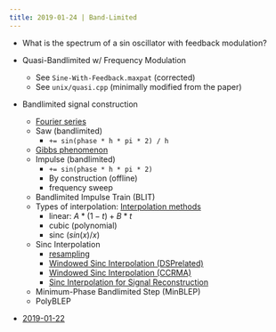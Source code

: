 ```yaml
---
title: 2019-01-24 | Band-Limited
---
```


- What is the spectrum of a sin oscillator with feedback modulation?
- Quasi-Bandlimited w/ Frequency Modulation
  + See `Sine-With-Feedback.maxpat` (corrected)
  + See `unix/quasi.cpp` (minimally modified from the paper)
- Bandlimited signal construction
  + [Fourier series]
  + Saw (bandlimited)
    * `+= sin(phase * h * pi * 2) / h`
  + [Gibbs phenomenon]
  + Impulse (bandlimited)
    * `+= sin(phase * h * pi * 2)`
    * By construction (offline)
    * frequency sweep
  + Bandlimited Impulse Train (BLIT)
  + Types of interpolation: [Interpolation methods]
    * linear: $A*(1-t) + B*t$
    * cubic (polynomial)
    * sinc ($sin(x)/x$)
  + Sinc Interpolation
    + [resampling]
    * [Windowed Sinc Interpolation (DSPrelated)]
    * [Windowed Sinc Interpolation (CCRMA)]
    * [Sinc Interpolation for Signal Reconstruction]
  + Minimum-Phase Bandlimited Step (MinBLEP)
  + PolyBLEP


- [2019-01-22](2019-01-22.html)

[resampling]: https://ccrma.stanford.edu/~jos/resample/
[Fourier series]: https://en.wikipedia.org/wiki/Fourier_series
[Interpolation methods]: http://paulbourke.net/miscellaneous/interpolation/
[Windowed Sinc Interpolation (DSPrelated)]: https://www.dsprelated.com/freebooks/pasp/Windowed_Sinc_Interpolation.html
[Windowed Sinc Interpolation (CCRMA)]: https://ccrma.stanford.edu/~jos/pasp/Windowed_Sinc_Interpolation.html
[Sinc Interpolation for Signal Reconstruction]: https://demonstrations.wolfram.com/SincInterpolationForSignalReconstruction/
[bandwidth]: https://en.wikipedia.org/wiki/Bandwidth_(signal_processing)
[Gibbs phenomenon]: https://en.wikipedia.org/wiki/Gibbs_phenomenon
